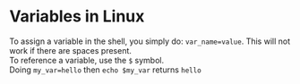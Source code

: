 # Variables in Linux
To assign a variable in the shell, you simply do: `var_name=value`. This will not work if there are spaces present.  
To reference a variable, use the `$` symbol.  
Doing `my_var=hello` then `echo $my_var` returns `hello`